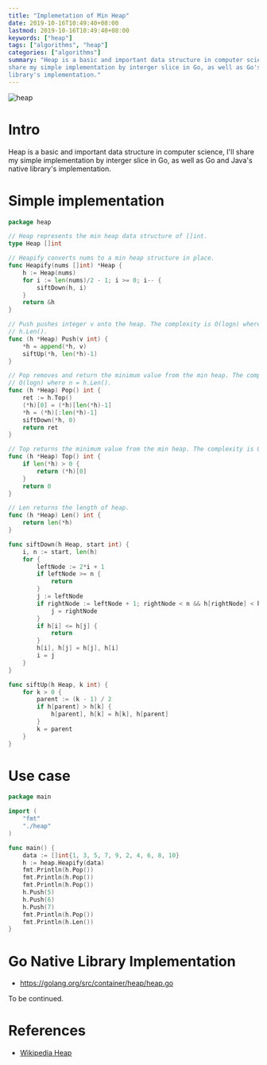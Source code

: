 ```yaml
---
title: "Implemetation of Min Heap"
date: 2019-10-16T10:49:40+08:00
lastmod: 2019-10-16T10:49:40+08:00
keywords: ["heap"]
tags: ["algorithms", "heap"]
categories: ["algorithms"]
summary: "Heap is a basic and important data structure in computer science, I'll
share my simple implementation by interger slice in Go, as well as Go's native
library's implementation."
---
```


![heap](/post/implemetation-of-min-heap/heap.png)

# Intro
Heap is a basic and important data structure in computer science, I'll
share my simple implementation by interger slice in Go, as well as Go and Java's
native library's implementation.

# Simple implementation
```go
package heap

// Heap represents the min heap data structure of []int.
type Heap []int

// Heapify converts nums to a min heap structure in place.
func Heapify(nums []int) *Heap {
	h := Heap(nums)
	for i := len(nums)/2 - 1; i >= 0; i-- {
		siftDown(h, i)
	}
	return &h
}

// Push pushes integer v onto the heap. The complexity is O(logn) where n =
// h.Len().
func (h *Heap) Push(v int) {
	*h = append(*h, v)
	siftUp(*h, len(*h)-1)
}

// Pop removes and return the minimum value from the min heap. The complexity is
// O(logn) where n = h.Len().
func (h *Heap) Pop() int {
	ret := h.Top()
	(*h)[0] = (*h)[len(*h)-1]
	*h = (*h)[:len(*h)-1]
	siftDown(*h, 0)
	return ret
}

// Top returns the minimum value from the min heap. The complexity is O(1).
func (h *Heap) Top() int {
	if len(*h) > 0 {
		return (*h)[0]
	}
	return 0
}

// Len returns the length of heap.
func (h *Heap) Len() int {
	return len(*h)
}

func siftDown(h Heap, start int) {
	i, n := start, len(h)
	for {
		leftNode := 2*i + 1
		if leftNode >= n {
			return
		}
		j := leftNode
		if rightNode := leftNode + 1; rightNode < n && h[rightNode] < h[leftNode] {
			j = rightNode
		}
		if h[i] <= h[j] {
			return
		}
		h[i], h[j] = h[j], h[i]
		i = j
	}
}

func siftUp(h Heap, k int) {
	for k > 0 {
		parent := (k - 1) / 2
		if h[parent] > h[k] {
			h[parent], h[k] = h[k], h[parent]
		}
		k = parent
	}
}
```

# Use case
```go
package main

import (
	"fmt"
	"./heap"
)

func main() {
	data := []int{1, 3, 5, 7, 9, 2, 4, 6, 8, 10}
	h := heap.Heapify(data)
	fmt.Println(h.Pop())
	fmt.Println(h.Pop())
	fmt.Println(h.Pop())
	h.Push(5)
	h.Push(6)
	h.Push(7)
	fmt.Println(h.Pop())
	fmt.Println(h.Len())
}
```

# Go Native Library Implementation
- https://golang.org/src/container/heap/heap.go


To be continued.

# References
- [Wikipedia Heap](https://en.wikipedia.org/wiki/Heap_(data_structure))
